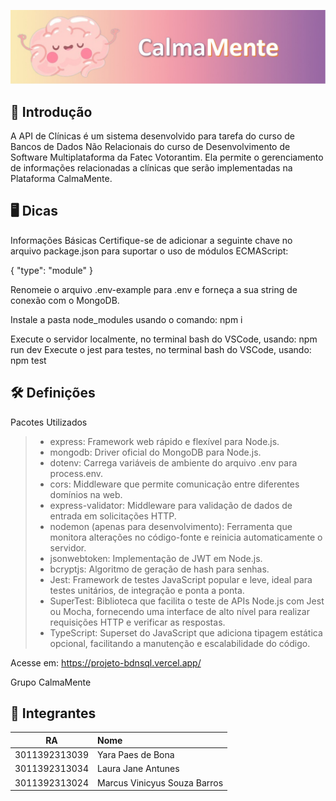 <div align="center">
    
![banner](https://github.com/marcusvsbarros/projetoManufatura/blob/main/CalmaMente%20capa.jpeg)
</div>


## :bookmark_tabs: Introdução

A API de Clínicas é um sistema desenvolvido para tarefa do curso de Bancos de Dados Não Relacionais do curso de Desenvolvimento de Software Multiplataforma da Fatec Votorantim. Ela permite o gerenciamento de informações relacionadas a clínicas que serão implementadas na Plataforma CalmaMente.

## :desktop_computer: Dicas
Informações Básicas
Certifique-se de adicionar a seguinte chave no arquivo package.json para suportar o uso de módulos ECMAScript:

<json>

{ "type": "module" }

Renomeie o arquivo .env-example para .env e forneça a sua string de conexão com o MongoDB.

Instale a pasta node_modules usando o comando: npm i

Execute o servidor localmente, no terminal bash do VSCode, usando: npm run dev
Execute o jest para testes, no terminal bash do VSCode, usando: npm test

## 🛠️ Definições
Pacotes Utilizados
> - express: Framework web rápido e flexível para Node.js.
> - mongodb: Driver oficial do MongoDB para Node.js.
> - dotenv: Carrega variáveis de ambiente do arquivo .env para process.env.
> - cors: Middleware que permite comunicação entre diferentes domínios na web.
> - express-validator: Middleware para validação de dados de entrada em solicitações HTTP.
> - nodemon (apenas para desenvolvimento): Ferramenta que monitora alterações no código-fonte e reinicia automaticamente o servidor.
> - jsonwebtoken: Implementação de JWT em Node.js.
> - bcryptjs: Algoritmo de geração de hash para senhas.
> - Jest: Framework de testes JavaScript popular e leve, ideal para testes unitários, de integração e ponta a ponta.
> - SuperTest: Biblioteca que facilita o teste de APIs Node.js com Jest ou Mocha, fornecendo uma interface de alto nível para realizar requisições HTTP e verificar as respostas.
> - TypeScript: Superset do JavaScript que adiciona tipagem estática opcional, facilitando a manutenção e escalabilidade do código.

Acesse em: https://projeto-bdnsql.vercel.app/

Grupo CalmaMente

<span id="equipe">

## :busts_in_silhouette: Integrantes

|    RA     | Nome                                  |
| :-----------: | :------------------------------------ |
| 3011392313039 | Yara Paes de Bona           |
| 3011392313034  | Laura Jane Antunes |
|   3011392313024    | Marcus Vinicyus Souza Barros               |